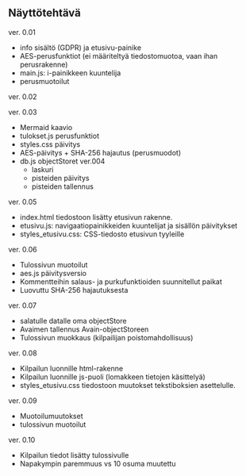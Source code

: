 ## Näyttötehtävä

ver. 0.01  

- info sisältö (GDPR) ja etusivu-painike  
- AES-perusfunktiot (ei määriteltyä tiedostomuotoa, vaan ihan perusrakenne)  
- main.js: i-painikkeen kuuntelija  
- perusmuotoilut

ver. 0.02  

ver. 0.03   

- Mermaid kaavio  
- tulokset.js perusfunktiot
- styles.css päivitys
- AES-päivitys + SHA-256 hajautus (perusmuodot)
- db.js objectStoret
ver.004
  - laskuri
  - pisteiden päivitys
  - pisteiden tallennus

ver. 0.05

- index.html tiedostoon lisätty etusivun rakenne. 
- etusivu.js: navigaatiopainikkeiden kuuntelijat ja sisällön päivitykset
- styles_etusivu.css: CSS-tiedosto etusivun tyyleille

ver. 0.06  

- Tulossivun muotoilut
- aes.js päivitysversio
- Kommentteihin salaus- ja purkufunktioiden suunnitellut paikat
- Luovuttu SHA-256 hajautuksesta

ver. 0.07  

- salatulle datalle oma objectStore
- Avaimen tallennus Avain-objectStoreen
- Tulossivun muokkaus (kilpailijan poistomahdollisuus)

ver. 0.08

- Kilpailun luonnille html-rakenne
- Kilpailun luonnille js-puoli (lomakkeen tietojen käsittelyä)
- styles_etusivu.css tiedostoon muutokset tekstiboksien asettelulle.

ver. 0.09  
- Muotoilumuutokset
- tulossivun muotoilut

ver. 0.10  
- Kilpailun tiedot lisätty tulossivulle
- Napakympin paremmuus vs 10 osuma muutettu
